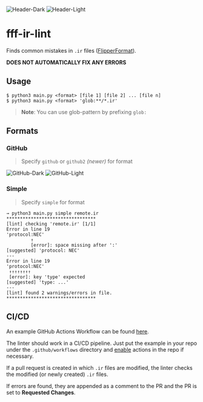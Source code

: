 ![Header-Dark](./assets/bg_dark.png#gh-dark-mode-only)
![Header-Light](./assets/bg_light.png#gh-light-mode-only)

# fff-ir-lint

Finds common mistakes in `.ir` files ([FlipperFormat](https://github.com/Eng1n33r/flipperzero-firmware/tree/dev/lib/flipper_format)).

**DOES NOT AUTOMATICALLY FIX ANY ERRORS**

## Usage

```shell
$ python3 main.py <format> [file 1] [file 2] ... [file n]
$ python3 main.py <format> 'glob:**/*.ir'
```

> **Note**: You can use glob-pattern by prefixing `glob:`

## Formats

### GitHub

> Specify `github` or `github2` *(newer)* for format

![GitHub-Dark](./assets/gh_dark.png#gh-dark-mode-only)
![GitHub-Light](./assets/gh_light.png#gh-light-mode-only)

### Simple

> Specify `simple` for format

```
→ python3 main.py simple remote.ir
*********************************
[lint] checking 'remote.ir' [1/1]
Error in line 19
'protocol:NEC'
         ↑
         [error]: space missing after ':'
[suggested] 'protocol: NEC'
---
Error in line 19
'protocol:NEC'
 ↑↑↑↑↑↑↑↑
 [error]: key 'type' expected
[suggested] 'type: ...'
---
[lint] found 2 warnings/errors in file.
*********************************
```

## CI/CD

An example GitHub Actions Workflow can be found [here](./examples/gh_actions_pr_lint_review.yaml).

The linter should work in a CI/CD pipeline.
Just put the example in your repo under the `.github/workflows` directory and 
[enable](https://docs.github.com/en/actions/managing-workflow-runs/disabling-and-enabling-a-workflow)
actions in the repo if necessary.

If a pull request is created in which `.ir` files are modified, the linter checks the modified (or newly created) `.ir` files.

If errors are found, they are appended as a comment to the PR and the PR is set to **Requested Changes**.